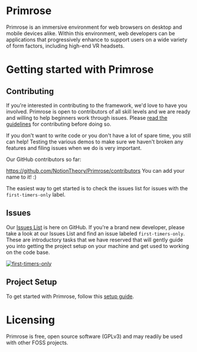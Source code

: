 # Primrose

Primrose is an immersive environment for web browsers on desktop and mobile devices alike. Within this environment, web developers can be applications that progressively enhance to support users on a wide variety of form factors, including high-end VR headsets.

# Getting started with Primrose

## Contributing

If you're interested in contributing to the framework, we'd love to have you involved. Primrose is open to contributors of all skill levels and we are ready and willing to help beginners work through issues. Please [read the guidelines](https://github.com/NotionTheory/Primrose/blob/master/CONTRIBUTING.md) for contributing before doing so.

If you don't want to write code or you don't have a lot of spare time, you still can help! Testing the various demos to make sure we haven't broken any features and filing issues when we do is very important.

Our GitHub contributors so far:

https://github.com/NotionTheory/Primrose/contributors
You can add your name to it! :)

The easiest way to get started is to check the issues list for issues with the `first-timers-only` label.

## Issues

Our [Issues List](https://github.com/NotionTheory/Primrose/issues) is here on GitHub. If you're a brand new developer, please take a look at our Issues List and find an issue labeled `first-timers-only`. These are introductory tasks that we have reserved that will gently guide you into getting the project setup on your machine and get used to working on the code base.

<a href="http://www.firsttimersonly.com/"><img src="http://img.shields.io/badge/first--timers--only-friendly-blue.svg?style=flat-square" alt="first-timers-only"></a>

## Project Setup

To get started with Primrose, follow this <a href="https://github.com/NotionTheory/Primrose/wiki/Working-on-Primrose">setup guide</a>.

# Licensing

Primrose is free, open source software (GPLv3) and may readily be used with other FOSS projects.
